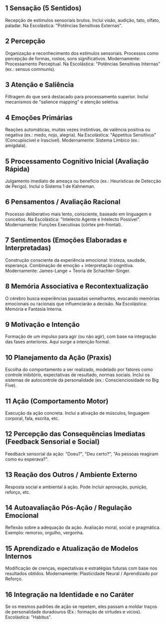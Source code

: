 ## 1	Sensação (5 Sentidos)	
Recepção de estímulos sensoriais brutos. Inclui visão, audição, tato, olfato, paladar. Na Escolástica: "Potências Sensitivas Externas".
## 2	Percepção	
Organização e reconhecimento dos estímulos sensoriais. Processos como percepção de formas, rostos, sons significativos. Modernamente: Processamento Perceptual. Na Escolástica: "Potências Sensitivas Internas" (ex.: sensus communis).
## 3	Atenção e Saliência	
Filtragem do que será destacado para processamento superior. Inclui mecanismos de "salience mapping" e atenção seletiva.
## 4	Emoções Primárias	
Reações automáticas, muitas vezes instintivas, de valência positiva ou negativa (ex.: medo, nojo, alegria). Na Escolástica: "Appetitus Sensitivus" (Concupiscível e Irascível). Modernamente: Sistema Límbico (ex.: amígdala).
## 5	Processamento Cognitivo Inicial (Avaliação Rápida)	
Julgamento imediato de ameaça ou benefício (ex.: Heurísticas de Detecção de Perigo). Inclui o Sistema 1 de Kahneman.
## 6	Pensamentos / Avaliação Racional	
Processo deliberativo mais lento, consciente, baseado em linguagem e conceitos. Na Escolástica: "Intelecto Agente e Intelecto Possível". Modernamente: Funções Executivas (córtex pré-frontal).
## 7	Sentimentos (Emoções Elaboradas e Interpretadas)	
Construção consciente da experiência emocional: tristeza, saudade, esperança. Combinação de emoção + interpretação cognitiva. Modernamente: James-Lange + Teoria de Schachter-Singer.
## 8	Memória Associativa e Recontextualização	
O cérebro busca experiências passadas semelhantes, evocando memórias emocionais ou racionais que influenciarão a decisão. Na Escolástica: Memória e Fantasia Interna.
## 9	Motivação e Intenção	
Formação de um impulso para agir (ou não agir), com base na integração das fases anteriores. Aqui surge a intenção formal.
## 10	Planejamento da Ação (Praxis)	
Escolha do comportamento a ser realizado, modelado por fatores como controle inibitório, expectativas de resultado, normas sociais. Inclui os sistemas de autocontrole da personalidade (ex.: Conscienciosidade no Big Five).
## 11	Ação (Comportamento Motor)	
Execução da ação concreta. Inclui a ativação de músculos, linguagem corporal, fala, escrita, etc.
## 12	Percepção das Consequências Imediatas (Feedback Sensorial e Social)	
Feedback sensorial da ação: "Doeu?", "Deu certo?", "As pessoas reagiram como eu esperava?".
## 13	Reação dos Outros / Ambiente Externo	
Resposta social e ambiental à ação. Pode incluir aprovação, punição, reforço, etc.
## 14	Autoavaliação Pós-Ação / Regulação Emocional	
Reflexão sobre a adequação da ação. Avaliação moral, social e pragmática. Exemplo: remorso, orgulho, vergonha.
## 15	Aprendizado e Atualização de Modelos Internos	
Modificação de crenças, expectativas e estratégias futuras com base nos resultados obtidos. Modernamente: Plasticidade Neural / Aprendizado por Reforço.
## 16	Integração na Identidade e no Caráter	
Se os mesmos padrões de ação se repetem, eles passam a moldar traços de personalidade duradouros (Ex.: formação de virtudes e vícios). Escolástica: "Habitus".
